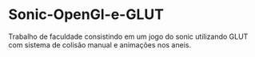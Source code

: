 # Sonic-OpenGl-e-GLUT
Trabalho de faculdade consistindo em um jogo do sonic utilizando GLUT com sistema de colisão manual e animações nos aneis.
